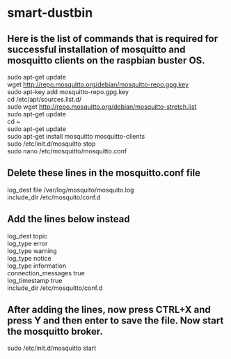 # smart-dustbin
## Here is the list of commands that is required for successful installation of mosquitto and mosquitto clients on the raspbian buster OS.
sudo apt-get update  
wget http://repo.mosquitto.org/debian/mosquitto-repo.gpg.key  
sudo apt-key add mosquitto-repo.gpg.key  
cd /etc/apt/sources.list.d/  
sudo wget http://repo.mosquitto.org/debian/mosquitto-stretch.list  
sudo apt-get update  
cd ~  
sudo apt-get update  
sudo apt-get install mosquitto mosquitto-clients  
sudo /etc/init.d/mosquitto stop  
sudo nano /etc/mosquitto/mosquitto.conf  

## Delete these lines in the mosquitto.conf file
log_dest file /var/log/mosquito/mosquito.log  
include_dir /etc/mosquito/conf.d

## Add the lines below instead
log_dest topic  
log_type error  
log_type warning  
log_type notice  
log_type information  
connection_messages true  
log_timestamp true  
include_dir /etc/mosquitto/conf.d  

## After adding the lines, now press CTRL+X and press Y and then enter to save the file. Now start the mosquitto broker.
sudo /etc/init.d/mosquitto start
